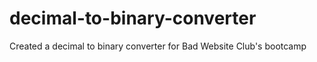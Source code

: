 # decimal-to-binary-converter
Created a decimal to binary converter for Bad Website Club's bootcamp
